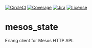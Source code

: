 [![CircleCI][circleci badge]][circleci]
[![Coverage][coverage badge]][covercov]
[![Jira][jira badge]][jira]
[![License][license badge]][license]

# mesos_state


Erlang client for Mesos HTTP API.


<!-- Badges -->
[circleci badge]: https://img.shields.io/circleci/project/github/dcos/mesos_state/master.svg?style=flat-square
[coverage badge]: https://img.shields.io/codecov/c/github/dcos/mesos_state/master.svg?style=flat-square
[jira badge]: https://img.shields.io/badge/issues-jira-yellow.svg?style=flat-square
[license badge]: https://img.shields.io/github/license/dcos/mesos_state.svg?style=flat-square

<!-- Links -->
[circleci]: https://circleci.com/gh/dcos/mesos_state
[covercov]: https://codecov.io/gh/dcos/mesos_state
[jira]: https://jira.dcos.io/issues/?jql=component+%3D+networking+AND+project+%3D+DCOS_OSS
[license]: ./LICENSE
